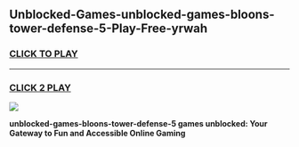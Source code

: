 
## Unblocked-Games-unblocked-games-bloons-tower-defense-5-Play-Free-yrwah
<h3>
<a href="https://premium76.site?title=unblocked-games-bloons-tower-defense-5&ref=22A">CLICK TO PLAY</a></h3>
<hr>

<h3>
<a href="https://premium76.site?title=unblocked-games-bloons-tower-defense-5&ref=22A">CLICK 2 PLAY</a>
  
</h3>

<a href="https://premium76.site?title=unblocked-games-bloons-tower-defense-5&ref=22A"><img src="https://clearcache.store/games.png"></a>


**unblocked-games-bloons-tower-defense-5 games unblocked: Your Gateway to Fun and Accessible Online Gaming**
